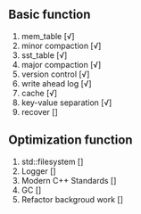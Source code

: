 ## Basic function

1. mem_table [√]
2. minor compaction [√]
3. sst_table [√]
4. major compaction [√]
5. version control [√]
6. write ahead log [√]
7. cache [√]
8. key-value separation [√]
9. recover []


## Optimization function
1. std::filesystem []
2. Logger   []
3. Modern C++ Standards []
4. GC []
5. Refactor backgroud work []